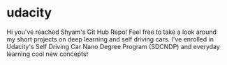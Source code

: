 # udacity

Hi you've reached Shyam's Git Hub Repo!
Feel free to take a look around my short projects on deep learning and self driving cars.
I've enrolled in Udacity's Self Driving Car Nano Degree Program (SDCNDP) and everyday learning cool new concepts!

